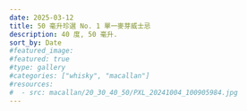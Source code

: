```yaml
---
date: 2025-03-12
title: 50 毫升珍選 No. 1 單一麥芽威士忌
description: 40 度, 50 毫升.
sort_by: Date
#featured_image: 
#featured: true
#type: gallery
#categories: ["whisky", "macallan"]
#resources:
#  - src: macallan/20_30_40_50/PXL_20241004_100905984.jpg
---
```

